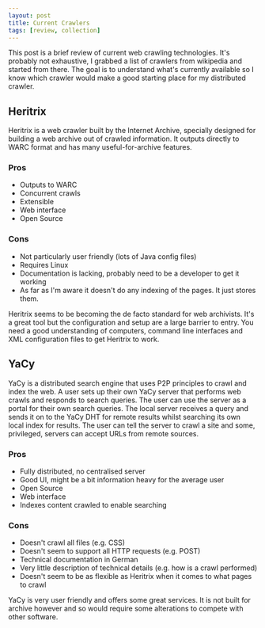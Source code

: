 ```yaml
---
layout: post
title: Current Crawlers
tags: [review, collection]
---
```


This post is a brief review of current web crawling technologies. It's probably not exhaustive, I grabbed a list of crawlers from wikipedia and started from there. The goal is to understand what's currently available so I know which crawler would make a good starting place for my distributed crawler.

## Heritrix

Heritrix is a web crawler built by the Internet Archive, specially designed for building a web archive out of crawled information. It outputs directly to WARC format and has many useful-for-archive features.

### Pros

- Outputs to WARC
- Concurrent crawls
- Extensible
- Web interface
- Open Source

### Cons

- Not particularly user friendly (lots of Java config files)
- Requires Linux
- Documentation is lacking, probably need to be a developer to get it working
- As far as I'm aware it doesn't do any indexing of the pages. It just stores them.

Heritrix seems to be becoming the de facto standard for web archivists. It's a great tool but the configuration and setup are a large barrier to entry. You need a good understanding of computers, command line interfaces and XML configuration files to get Heritrix to work.

## YaCy

YaCy is a distributed search engine that uses P2P principles to crawl and index the web. A user sets up their own YaCy server that performs web crawls and responds to search queries. The user can use the server as a portal for their own search queries. The local server receives a query and sends it on to the YaCy DHT for remote results whilst searching its own local index for results. The user can tell the server to crawl a site and some, privileged, servers can accept URLs from remote sources.

### Pros

- Fully distributed, no centralised server
- Good UI, might be a bit information heavy for the average user
- Open Source
- Web interface
- Indexes content crawled to enable searching

### Cons

- Doesn't crawl all files (e.g. CSS)
- Doesn't seem to support all HTTP requests (e.g. POST)
- Technical documentation in German
- Very little description of technical details (e.g. how is a crawl performed)
- Doesn't seem to be as flexible as Heritrix when it comes to what pages to crawl

YaCy is very user friendly and offers some great services. It is not built for archive however and so would require some alterations to compete with other software.
